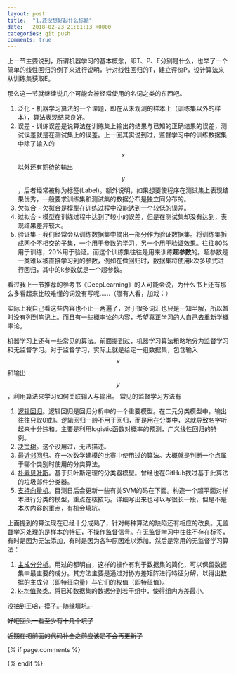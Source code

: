 ```yaml
---
layout: post
title:  "1.还没想好起什么标题"
date:   2018-02-23 21:01:13 +0000
categories: git push
comments: true
---
```


上一节主要说到，所谓机器学习的基本概念，即T、P、E分别是什么，也举了一个简单的线性回归的例子来进行说明，针对线性回归的T，建立评价P，设计算法来从训练集获取E。

那么这一节就继续说几个可能会被经常使用的名词之类的东西吧。

1. 泛化 - 机器学习算法的一个课题，即在从未观测的样本上（训练集以外的样本），算法表现结果良好。
2. 误差 - 训练误差是说算法在训练集上输出的结果与已知的正确结果的误差，测试误差就是在测试集上的误差。上一回其实说到过，监督学习中的训练数据集中除了输入的$$x$$以外还有期待的输出$$y$$，后者经常被称为标签(Label)。额外说明，如果想要使程序在测试集上表现结果优秀，一般要求训练集和测试集的数据分布是独立同分布的。
3. 欠拟合 - 欠拟合是模型在训练过程中没能达到一个较低的误差。
4. 过拟合 - 模型在训练过程中达到了较小的误差，但是在测试集却没有达到，表现结果差异较大。
5. 验证集 - 我们经常会从训练数据集中摘出一部分作为验证数据集。将训练集拆成两个不相交的子集，一个用于参数的学习，另一个用于验证效果。往往80%用于训练，20%用于验证。而这个训练集往往是用来训练**超参数**的。超参数是一类难以被直接学习到的参数，例如在做回归时，数据集将使用k次多项式进行回归，其中的k参数就是一个超参数。

看过我上一节推荐的参考书《DeepLearning》的人可能会说，为什么书上还有那么多看起来比较难懂的词没有写呢......（哪有人看，加戏：）

实际上我自己看这些内容也不止一两遍了，对于很多词汇也只是一知半解，所以暂时没有列到笔记上。而且有一些概率论的内容，希望真正学习的人自己去重新学概率论。

机器学习上还有一些常见的算法。前面提到过，机器学习算法粗略地分为监督学习和无监督学习。对于监督学习，实际上就是给定一组数据集，包含输入$$x$$和输出$$y$$，利用算法来学习如何关联输入与输出。
常见的监督学习方法有

1. [逻辑回归][logistic]。逻辑回归是回归分析中的一个重要模型。在二元分类模型中，输出往往只取0或1。逻辑回归一般不用于回归，而是用在分类中，这就导致名字听起来十分违和。主要是利用logistic函数对概率的预测，广义线性回归的特例。
2. [决策树][DecisionTree]。这个没用过，无法描述。
3. [最近邻回归][knn]。在一次数学建模的比赛中使用过的算法。大概就是判断一个点属于哪个类别时使用的分类算法。
4. [朴素贝叶斯][Bayes]。基于贝叶斯定理的分类器模型。曾经也在GitHub找过基于此算法的垃圾邮件分类器。
5. [支持向量机][SVM]。目测日后会更新一些有关SVM的码在下面。构造一个超平面对样本进行分类的模型，重点在核技巧。详细写出来也可以写很长一段，但是不是本次内容的重点，有机会填坑。

上面提到的算法现在已经十分成熟了，针对每种算法的缺陷还有相应的改良。无监督学习处理的是样本的特征，不操作监督信号。在无监督学习中往往不存在标签，有时是因为无法添加，有时是因为各种原因难以添加。然后是常用的无监督学习算法：

1. [主成分分析][PCA]。用过的都明白，这样的操作有利于数据集的简化，可以保留数据集中最主要的成分。其方法主要是通过对协方差矩阵进行特征分解，以得出数据的主成分（即特征向量）与它们的权值（即特征值）。
2. [k-均值聚类][k-means]。将已知数据集的数据分到若干组中，使得组内方差最小。



~~没抽到王哈，摸了。随缘填坑。~~

~~好吧回头一看至少有十几个坑了~~

~~近期在把前面的代码补全之前应该是不会再更新了~~

[logistic]:https://en.wikipedia.org/wiki/Logistic_regression
[DecisionTree]:https://en.wikipedia.org/wiki/Decision_tree
[knn]:https://en.wikipedia.org/wiki/K-nearest_neighbors_algorithm
[Bayes]:https://en.wikipedia.org/wiki/Naive_Bayes_classifier
[SVM]:https://en.wikipedia.org/wiki/Support_vector_machine
[PCA]:https://zh.wikipedia.org/wiki/%E4%B8%BB%E6%88%90%E5%88%86%E5%88%86%E6%9E%90
[k-means]:https://zh.wikipedia.org/wiki/K-%E5%B9%B3%E5%9D%87%E7%AE%97%E6%B3%95

{% if page.comments %}
<div id="container"></div>
<link rel="stylesheet" href="https://imsun.github.io/gitment/style/default.css">
<script src="https://imsun.github.io/gitment/dist/gitment.browser.js"></script>
<script>
var gitment = new Gitment({
  id: '1', // 可选。默认为 location.href
  owner: 'psycholsc',
  repo: 'temp',
  oauth: {
    client_id: '9183e7259ea6d850a7df',
    client_secret: 'd0a82473ca685629b50ded0553f402b6ba2b2dee',
  },
})
gitment.render('container')
</script>
{% endif %}